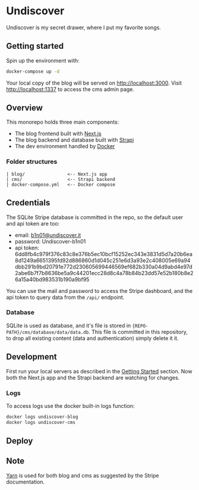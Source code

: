 # Undiscover

Undiscover is my secret drawer, where I put my favorite songs.

## <a name="getting-started" />Getting started

Spin up the environment with:

```bash
docker-compose up -d
```

Your local copy of the blog will be served on [http://localhost:3000](http://localhost:3000). Visit [http://localhost:1337](http://localhost:1337) to access the cms admin page.

## Overview

This monorepo holds three main components:

- The blog frontend built with [Next.js](https://nextjs.org/)
- The blog backend and database built with [Strapi](https://strapi.io/)
- The dev environment handled by [Docker](https://www.docker.com/)

### Folder structures

```
| blog/                <-- Next.js app
| cms/                 <-- Strapi backend
| docker-compose.yml   <-- Docker compose
```

## Credentials

The SQLite Stripe database is committed in the repo, so the default user and api token are too: 

- email: b1n01@undiscover.it
- password: Undiscover-b1n01
- api token: 6dd8fb4c979f376c83c8e376b5ec10bcf15252ec343e3831d5d7a20b6ea8d1249a6651395fd92d886860d1d045c251e6d3a93e2c408005e69a94dbb291b9bd20791e772d230605699446569ef682b330a04d9abd4e97d2abe6b7f7b8636be5a9c44201ecc28d8c4a78b84b23dd57e52b180b8e26a15a40bd983531b190a9bf95

You can use the mail and password to access the Stripe dashboard, and the api token to query data from the
`/api/` endpoint.

### Database

SQLite is used as database, and it's file is stored in `{REPO-PATH}/cms/database/data/data.db`. This file is committed in this repository, to drop all existing content (data and authentication) simply delete it it.

## Development

First run your local servers as described in the [Getting Started](#getting-started) section. Now both the Next.js app and the Strapi backend are watching for changes.

### Logs

To access logs use the docker built-in logs function:

```bash
docker logs undiscover-blog
docker logs undiscover-cms
```

## Deploy

## Note
[Yarn](https://yarnpkg.com/) is used for both blog and cms as suggested by the Stripe documentation.
